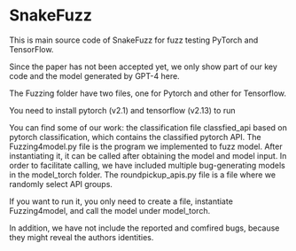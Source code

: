 # SnakeFuzz
This is main source code of SnakeFuzz for fuzz testing PyTorch and TensorFlow.

Since the paper has not been accepted yet, we only show part of our key code and the model generated by GPT-4 here.

The Fuzzing folder have two files, one for Pytorch and other for Tensorflow.

You need to install pytorch (v2.1) and tensorflow (v2.13) to run

You can find some of our work: the classification file classfied_api based on pytorch classification, which contains the classified pytorch API. The Fuzzing4model.py file is the program we implemented to fuzz model. After instantiating it, it can be called after obtaining the model and model input. In order to facilitate calling, we have included multiple bug-generating models in the model_torch folder. The roundpickup_apis.py file is a file where we randomly select API groups.

If you want to run it, you only need to create a file, instantiate Fuzzing4model, and call the model under model_torch.

In addition, we have not include the reported and comfired bugs, because they might reveal the authors identities.
